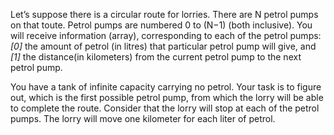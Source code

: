 Let’s suppose there is a circular route for lorries. There are N petrol pumps on that toute. Petrol pumps are numbered 0 to (N−1) (both inclusive). You will receive information (array), corresponding to each of the petrol pumps: *[0]* the amount of petrol (in litres) that particular petrol pump will give, and *[1]* the distance(in kilometers) from the current petrol pump to the next petrol pump.

You have a tank of infinite capacity carrying no petrol. Your task is to figure out, which is the first possible petrol pump, from which the lorry will be able to complete the route. Consider that the lorry will stop at each of the petrol pumps. The lorry will move one kilometer for each liter of petrol.

